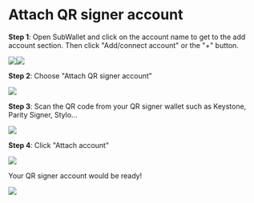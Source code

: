 # Attach QR signer account

**Step 1**: Open SubWallet and click on the account name to get to the add account section. Then click "Add/connect account" or the "+" button.

![](<../../.gitbook/assets/image (46).png>)![](<../../.gitbook/assets/image (55).png>)

**Step 2**: Choose "Attach QR signer account"

![](<../../.gitbook/assets/image (32).png>)

**Step 3**: Scan the QR code from your QR signer wallet such as Keystone, Parity Signer, Stylo...

![](<../../.gitbook/assets/image (38).png>)

**Step 4**: Click "Attach account"

![](<../../.gitbook/assets/image (9).png>)

Your QR signer account would be ready!&#x20;

![](<../../.gitbook/assets/image (10).png>)
